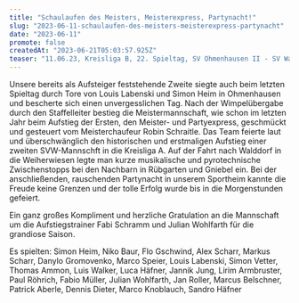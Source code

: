 ```yaml
---
title: "Schaulaufen des Meisters, Meisterexpress, Partynacht!"
slug: "2023-06-11-schaulaufen-des-meisters-meisterexpress-partynacht"
date: "2023-06-11"
promote: false
createdAt: "2023-06-21T05:03:57.925Z"
teaser: "11.06.23, Kreisliga B, 22. Spieltag, SV Ohmenhausen II - SV Walddorf II 0:2 (0:1)"
---
```

Unsere bereits als Aufsteiger feststehende Zweite siegte auch beim letzten Spieltag durch Tore von Louis Labenski und Simon Heim in Ohmenhausen und bescherte sich einen unvergesslichen Tag. Nach der Wimpelübergabe durch den Staffelleiter bestieg die Meistermannschaft, wie schon im letzten Jahr beim Aufstieg der Ersten, den Meister- und Partyexpress, geschmückt und gesteuert vom Meisterchaufeur Robin Schraitle. Das Team feierte laut und überschwänglich den historischen und erstmaligen Aufstieg einer zweiten SVW-Mannschft in die Kreisliga A. Auf der Fahrt nach Walddorf in die Weiherwiesen legte man kurze musikalische und pyrotechnische Zwischenstopps bei den Nachbarn in Rübgarten und Gniebel ein. Bei der anschließenden, rauschenden Partynacht in unserem Sportheim kannte die Freude keine Grenzen und der tolle Erfolg wurde bis in die Morgenstunden gefeiert.

Ein ganz großes Kompliment und herzliche Gratulation an die Mannschaft um die Aufstiegstrainer Fabi Schramm und Julian Wohlfarth für die grandiose Saison.

Es spielten: Simon Heim, Niko Baur, Flo Gschwind, Alex Scharr, Markus Scharr, Danylo Gromovenko, Marco Speier, Louis Labenski, Simon Vetter, Thomas Ammon, Luis Walker, Luca Häfner, Jannik Jung, Lirim Armbruster, Paul Röhrich, Fabio Müller, Julian Wohlfarth, Jan Roller, Marcus Belschner, Patrick Aberle, Dennis Dieter, Marco Knoblauch, Sandro Häfner
